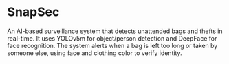 # SnapSec
An AI-based surveillance system that detects unattended bags and thefts in real-time. It uses YOLOv5m for object/person detection and DeepFace for face recognition. The system alerts when a bag is left too long or taken by someone else, using face and clothing color to verify identity.
